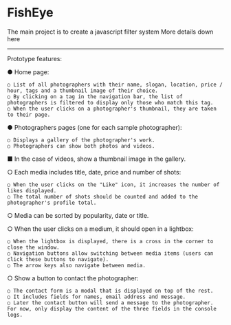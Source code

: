 <h1>FishEye</h1> 

The main project is to create a javascript filter system
More details down here

- - - - - - - - - - - - - - - - - - - - - - - - - - - - - -

Prototype features:

● Home page:

    ○ List of all photographers with their name, slogan, location, price / hour, tags and a thumbnail image of their choice.
    ○ By clicking on a tag in the navigation bar, the list of photographers is filtered to display only those who match this tag.
    ○ When the user clicks on a photographer's thumbnail, they are taken to their page.


● Photographers pages (one for each sample photographer):

    ○ Displays a gallery of the photographer's work.
    ○ Photographers can show both photos and videos.


■ In the case of videos, show a thumbnail image in the gallery.

○ Each media includes title, date, price and number of shots:

    ○ When the user clicks on the "Like" icon, it increases the number of likes displayed.
    ○ The total number of shots should be counted and added to the photographer's profile total.

○ Media can be sorted by popularity, date or title.

○ When the user clicks on a medium, it should open in a lightbox:

    ○ When the lightbox is displayed, there is a cross in the corner to close the window.
    ○ Navigation buttons allow switching between media items (users can click these buttons to navigate).
    ○ The arrow keys also navigate between media.

○ Show a button to contact the photographer:

    ○ The contact form is a modal that is displayed on top of the rest.
    ○ It includes fields for names, email address and message.
    ○ Later the contact button will send a message to the photographer. For now, only display the content of the three fields in the console logs.